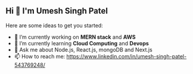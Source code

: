 ## Hi 👋 I'm Umesh Singh Patel

<!--
**projection-part/projection-part** is a ✨ _special_ ✨ repository because its `README.md` (this file) appears on your GitHub profile.
-->
Here are some ideas to get you started:

- 🔭 I’m currently working on **MERN stack** and **AWS**
- 🌱 I’m currently learning **Cloud Computing** and **Devops**
- 💬 Ask me about Node.js, React.js, mongoDB and Next.js
- 📫 How to reach me: https://www.linkedin.com/in/umesh-singh-patel-543769248/
